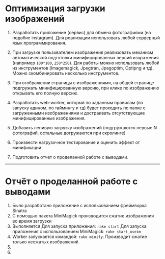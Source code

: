 # Оптимизация загрузки изображений #

1. Разработать приложение (сервис) для обмена фотографиями (на подобие instagram). Для реализации использовать любой серверный язык программирования.

2. При загрузке пользователем изображения реализовать механизм автоматической подготовки минифицированных версий изоражения (например `100*100`, `250*250`). Для работы можно использовать любой из инструментов (Imagemagick, Jpegtran, Jpegoptim, Optipng и тд). Можно скомбинировать несколько инструментов.

3. При отображении страницы с изображениями, на общей странице подгружать минифицированную версию, при клике по изображению открывать его полную версию.

4. Разработать web-worker, который по заданным правилам (по запуску адином, по таймингу и тд) будет проходить по папке с загруженными изображениями и достраивать отсутствующие минифицированные изображения.

5. Добавить ленивую загрузку изображений (подгружаются первые N фотографий, остальные догружаются при скролинге)

6. Произвести нагрузочное тестирование и оценить эффект от минификации.

7. Подготовить отчет о проделанной работе с выводами.


----

# Отчёт о проделанной работе с выводами

1. Было разработано приложение с использованием фреймворка Sinatra
2. С помощью пакета MiniMagick производится сжатие изображения во время загрузки
3. Выполняется
Для запуска приложения: `rake start`
Для запуска приложения с использованием MiniMagick: `rake start_useim`
4. Worker запускается командой: `rake minify`. Производит сжатие только несжатых изображений.
5.
6.

